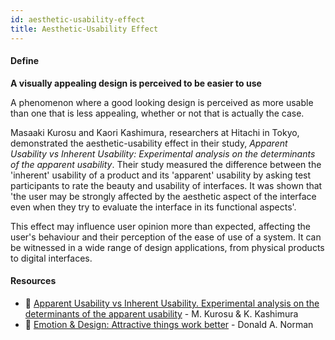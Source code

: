 ```yaml
---
id: aesthetic-usability-effect
title: Aesthetic-Usability Effect
---
```


<!-- [![docs-source](https://img.shields.io/badge/SRC-UX%20Companion-blue)](https://play.google.com/store/apps/details?id=com.cyberduck.uxcompanion) -->

#### Define

**A visually appealing design is perceived to be easier to use**

A phenomenon where a good looking design is perceived as more usable than one that is less appealing, whether or not that is actually the case.

Masaaki Kurosu and Kaori Kashimura, researchers at Hitachi in Tokyo, demonstrated the aesthetic-usability effect in their study, *Apparent Usability vs Inherent Usability: Experimental analysis on the determinants of the apparent usability*. Their study measured the difference between the 'inherent' usability of a product and its 'apparent' usability by asking test participants to rate the beauty and usability of interfaces. It was shown that 'the user may be strongly affected by the aesthetic aspect of the interface even when they try to evaluate the interface in its functional aspects'.

This effect may influence user opinion more than expected, affecting the user's behaviour and their perception of the ease of use of a system. It can be witnessed in a wide range of design applications, from physical products to digital interfaces.

#### Resources

* 📃 [Apparent Usability vs Inherent Usability. Experimental analysis on the determinants of the apparent usability](https://www.researchgate.net/publication/290957555_Apparent_usability_vs_inherent_usability_experimental_analysis_on_the_determinants_of_the_apparent_usability/) - M. Kurosu & K. Kashimura
* 📃 [Emotion & Design: Attractive things work better](http://www.jnd.org/dn.mss/emotion_design_at.html) - Donald A. Norman